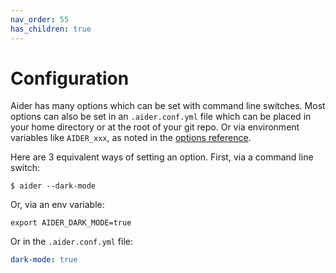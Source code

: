 ```yaml
---
nav_order: 55
has_children: true
---
```


# Configuration

Aider has many options which can be set with
command line switches.
Most options can also be set in an `.aider.conf.yml` file
which can be placed in your home directory or at the root of
your git repo. 
Or via environment variables like `AIDER_xxx`,
as noted in the [options reference](options_ref.html).

Here are 3 equivalent ways of setting an option. First, via a command line switch:

```
$ aider --dark-mode
```

Or, via an env variable:

```
export AIDER_DARK_MODE=true
```

Or in the `.aider.conf.yml` file:

```yaml
dark-mode: true
```

